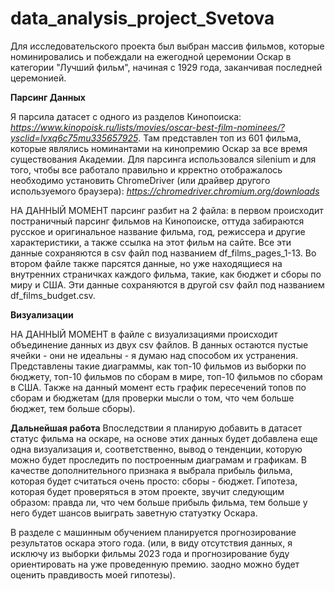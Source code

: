 # data_analysis_project_Svetova

Для исследовательского проекта был выбран массив фильмов, которые номинировались и побеждали на ежегодной церемонии Оскар в категории "Лучший фильм", начиная с 1929 года, заканчивая последней церемонией.

**Парсинг Данных**

Я парсила датасет с одного из разделов Кинопоиска: *https://www.kinopoisk.ru/lists/movies/oscar-best-film-nominees/?ysclid=lvxq6c75mu335657925*. Там представлен топ из 601 фильма, которые являлись номинантами на кинопремию Оскар за все время существования Академии. Для парсинга использовался silenium и для того, чтобы все работало правильно и крректно отображалось необходимо установить ChromeDriver (или драйвер другого используемого браузера): *https://chromedriver.chromium.org/downloads*

НА ДАННЫЙ МОМЕНТ парсинг разбит на 2 файла: в первом происходит постраничный парсинг фильмов на Кинопоиске, оттуда забираются русское и оригинальное название фильма, год, режиссера и другие характеристики, а также ссылка на этот фильм на сайте. Все эти данные сохраняются в csv файл под названием df_films_pages_1-13. Во втором файле также парсятся данные, но уже находящиеся на внутренних страничках каждого фильма, такие, как бюджет и сборы по миру и США. Эти данные сохраняются в другой csv файл под названием df_films_budget.csv.

**Визуализации**

НА ДАННЫЙ МОМЕНТ  в файле с визуализациями происходит объединение данных из двух csv файлов. В данных остаются пустые ячейки - они не идеальны - я думаю над способом их устранения. 
Представлены такие диаграммы, как топ-10 фильмов из выборки по бюджету, топ-10 фильмов по сборам в мире, топ-10 фильмов по сборам в США. Также на данный момент есть график пересечений топов по сборам и бюджетам (для проверки мысли о том, что чем больше бюджет, тем больше сборы). 

**Дальнейшая работа**
Впоследствии я планирую добавить в датасет статус фильма на оскаре, на основе этих данных будет добавлена еще одна визуализация и, соответственно, вывод о тенденции, которую можно будет проследить по построенным диаграмам и графикам.
В качестве дополнительного признака я выбрала прибыль фильма, которая будет считаться очень просто: сборы - бюджет. 
Гипотеза, которая будет проверяться в этом проекте, звучит следующим образом: правда ли, что чем больше прибыль фильма, тем больше у него будет шансов выиграть заветную статуэтку Оскара.

В разделе с машинным обучением планируется прогнозирование результатов оскара этого года. (или, в виду отсутствия данных, я исключу из выборки фильмы 2023 года и прогнозирование буду ориентировать на уже проведенную премию. заодно можно будет оценить правдивость моей гипотезы).
